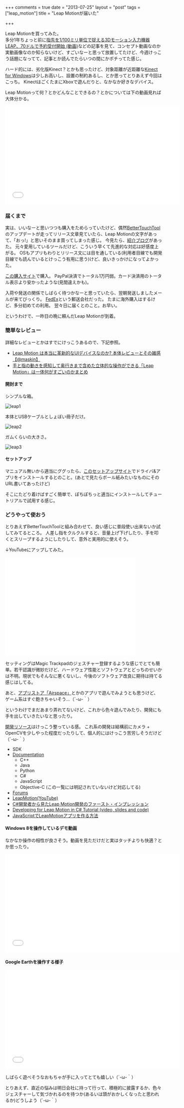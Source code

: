+++
comments = true
date = "2013-07-25"
layout = "post"
tags = ["leap_motion"]
title = "Leap Motionが届いた"

+++

Leap Motionを買ってみた。  
多分1年ちょっと前に[指先を1/100ミリ単位で捉える3Dモーション入力機器 LEAP、70ドルで予約受付開始 (動画)](http://japanese.engadget.com/2012/05/21/1-100-3d-leap-70/)などの記事を見て、コンセプト動画なのか実動画像なのか知らないけど、すごいなーと思って放置してたけど、今週けっこう話題になってて、記事とか読んでたらいつの間にかポチってた感じ。

ハード的には、劣化版Kinect？とかも思ったけど、対象距離が近距離な[Kinect for Windows](http://www.amazon.co.jp/gp/product/B0074BN0VO/ref=as_li_ss_tl?ie=UTF8&camp=247&creative=7399&creativeASIN=B0074BN0VO&linkCode=as2&tag=mono0926-22)は少しお高いし、設置の制約あるし、とか思ってとりあえず今回はこっち。
KinectはごくたまにXboxで遊んだりと、なかなか好きなデバイス。

Leap Motionって何？とかどんなことできるの？とかについては下の動画見れば大体分かる。
<iframe width="560" height="315" src="//www.youtube.com/embed/3b4w749Tud8" frameborder="0" allowfullscreen></iframe>

<!-- more -->

### 届くまで

実は、いいなーと思いつつも購入をためらっていたけど、偶然[BetterTouchTool]()のアップデートが走ってリリース文章見ていたら、Leap Motionの文字があって、「おっ!」と思いそのまま買ってしまった感じ。
今見たら、[紹介ブログ](http://blog.boastr.net/?page_id=3023)があった。
元々愛用しているツールだけど、こういう早くて先進的な対応は好感度上がる。
OSもアプリもわりとリリース文には目を通している(利用者目線でも開発目線でも読んでいるとけっこう有用に思う)けど、良いきっかけになってよかった。

[この購入サイト](https://www.leapmotion.com/product)で購入。
PayPal決済でトータル1万円弱。カード決済用のトータル表示より安かったような(見間違えかも)。

入荷や発送の関係でしばらく待つかなーと思っていたら、翌朝発送しましたメールが来てびっくり。
[FedEx](http://www.fedex.com/us/)という郵送会社だった。
たまに海外購入はするけど、多分初めての利用。
翌々日に届くとのこと。お早い。

というわけで、一昨日の晩に頼んだLeap Motionが到着。


### 簡単なレビュー

詳細なレビューとかはすでにけっこうあるので、下記参照。

- [Leap Motion は本当に革新的なUIデバイスなのか? 本体レビューとその雑感【@maskin】](http://techwave.jp/archives/leap-motion-1st-review.html)
- [手と指の動きを感知して奥行きまで含めた立体的な操作ができる「Leap Motion」は一体何がすごいのかまとめ](http://gigazine.net/news/20130723-leap-motion-store-airspace-launched/)

#### 開封まで

シンプルな箱。

![leap1](/images/leap1.jpg)

本体とUSBケーブルとしょぼい冊子だけ。

![leap2](/images/leap2.jpg)

ガムくらいの大きさ。

![leap3](/images/leap3.jpg)

#### セットアップ

マニュアル無いから適当にググったら、[このセットアップサイト](https://www.leapmotion.com/setup)でドライバ&アプリをインストールするとのこと。(あとで見たらボール紙みたいなものにそのURL書いてあったけど)

そこにたどり着けばすごく簡単で、ぽちぽちっと適当にインストールしてチュートリアルで試用する感じ。

### どうやって使おう

とりあえずBetterTouchToolと組み合わせて、良い感じに普段使い出来ないか試してみてるところ。
人差し指をクルクルすると、音量上げ下げしたり、手を叩くとスリープするようにしたりして、意外と実用的に使えそう。

↓YouTubeにアップしてみた。

<iframe width="420" height="315" src="//www.youtube.com/embed/rFNnymc967w" frameborder="0" allowfullscreen></iframe>

セッティングはMagic Trackpadのジェスチャー登録するような感じでとても簡単。若干認識が微妙だけど、ハードウェア性能とソフトウェアとどっちのせいかは不明。現状でもそんなに悪くないし、今後のソフトウェア改良に期待は持てる感じはしてる。	


あと、[アプリストア「Airspace」](https://airspace.leapmotion.com/)とかのアプリで遊んでみようとも思うけど、ゲーム系はすぐ飽きちゃいそう…（´-ω-｀）


というわけでまだあまり弄れてないけど、これから色々遊んでみたり、開発にも手を出していきたいなと思ったり。

[開発リソース](https://www.leapmotion.com/developers)はけっこう整っている感。
これ系の開発は結構前にカメラ + OpenCVを少しやった程度だったりして、個人的にはけっこう苦労しそうだけど（´-ω-｀）

* SDK
* [Documentation](https://developer.leapmotion.com/docs)
  - C++
  - Java
  - Python
  - C#
  - JavaScript
  - Objective-C (この一覧には明記されていないけど対応してる)
* [Forums](https://developer.leapmotion.com/forums)
* [LeapMotion(YouTube)](https://www.youtube.com/user/leapmotion)
* [C#開発者から見たLeap Motion開発のファースト・インプレッション](http://www.buildinsider.net/small/leapmotionfirstimp/01)
* [Developing for Leap Motion in C# Tutorial (video, slides and code)](http://www.irisclasson.com/2013/05/02/developing-for-leap-motion-in-c-tutorial-video-slides-and-code/)
* [JavaScriptでLeapMotionアプリを作る方法](http://kray.jp/blog/leap-motion-javascript/)


#### Windows 8を操作しているデモ動画

なかなか操作の相性が良さそう。動画を見ただけだと実はタッチよりも快適？とか思ったり。

<iframe width="560" height="315" src="//www.youtube.com/embed/21LtA5-wiwU" frameborder="0" allowfullscreen></iframe>

#### Google Earthを操作する様子
<iframe width="560" height="315" src="//www.youtube.com/embed/RebX7YEn3GQ" frameborder="0" allowfullscreen></iframe>

しばらく遊べそうなおもちゃが手に入ってとても嬉しい（´-ω-｀）

とりあえず、直近の悩みは明日会社に持って行って、積極的に披露するか、色々ジェスチャーして気づかれるのを待つか(あるいは頭がおかしくなったと思われるか)どうしよう（´-ω-｀）
